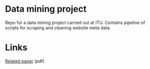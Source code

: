 # Data mining project

Repo for a data mining project carried out at ITU. Contains pipeline of scripts for scraping and cleaning website meta data.

# Links
[Related paper](https://dl.dropboxusercontent.com/u/9021554/papers/Data_Mining_Report.pdf) (pdf)
